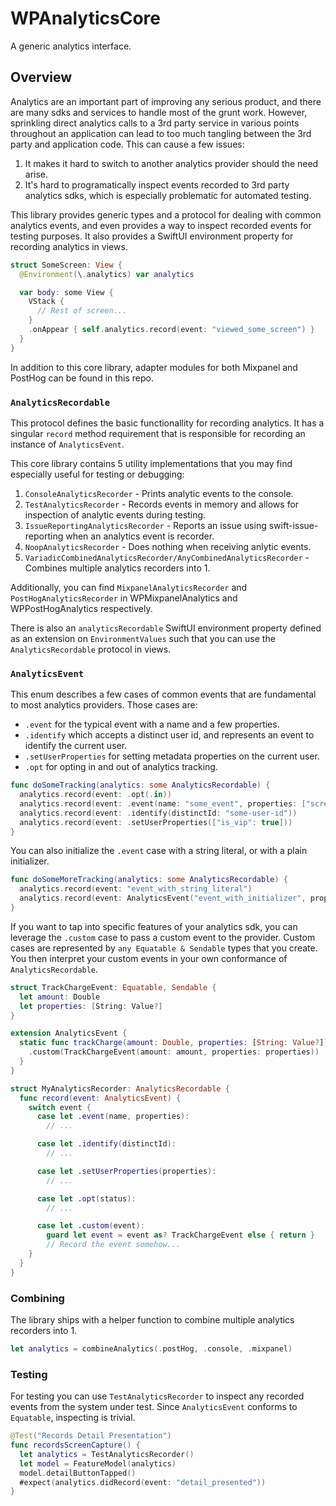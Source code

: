 #  WPAnalyticsCore

A generic analytics interface.

## Overview

Analytics are an important part of improving any serious product, and there are many sdks and services to handle most of the grunt work. However, sprinkling direct analytics calls to a 3rd party service in various points throughout an application can lead to too much tangling between the 3rd party and application code. This can cause a few issues:
1. It makes it hard to switch to another analytics provider should the need arise.
2. It's hard to programatically inspect events recorded to 3rd party analytics sdks, which is especially problematic for automated testing.

This library provides generic types and a protocol for dealing with common analytics events, and even provides a way to inspect recorded events for testing purposes. It also provides a SwiftUI environment property for recording analytics in views.

```swift
struct SomeScreen: View {
  @Environment(\.analytics) var analytics

  var body: some View {
    VStack {
      // Rest of screen...
    }
    .onAppear { self.analytics.record(event: "viewed_some_screen") }
  }
}
```

In addition to this core library, adapter modules for both Mixpanel and PostHog can be found in this repo.

### `AnalyticsRecordable`

This protocol defines the basic functionallity for recording analytics. It has a singular `record` method requirement that is responsible for recording an instance of `AnalyticsEvent`.

This core library contains 5 utility implementations that you may find especially useful for testing or debugging:
1. `ConsoleAnalyticsRecorder` - Prints analytic events to the console.
2. `TestAnalyticsRecorder` - Records events in memory and allows for inspection of analytic events during testing.
3. `IssueReportingAnalyticsRecorder` - Reports an issue using swift-issue-reporting when an analytics event is recorder.
4. `NoopAnalyticsRecorder` - Does nothing when receiving anlytic events.
5. `VariadicCombinedAnalyticsRecorder/AnyCombinedAnalyticsRecorder` - Combines multiple analytics recorders into 1.

Additionally, you can find `MixpanelAnalyticsRecorder` and `PostHogAnalyticsRecorder` in WPMixpanelAnalytics and WPPostHogAnalytics respectively.

There is also an `analyticsRecordable` SwiftUI environment property defined as an extension on `EnvironmentValues` such that you can use the `AnalyticsRecordable` protocol in views.

### `AnalyticsEvent`

This enum describes a few cases of common events that are fundamental to most analytics providers. Those cases are:
- `.event` for the typical event with a name and a few properties.
- `.identify` which accepts a distinct user id, and represents an event to identify the current user.
- `.setUserProperties` for setting metadata properties on the current user.
- `.opt` for opting in and out of analytics tracking.

```swift
func doSomeTracking(analytics: some AnalyticsRecordable) {
  analytics.record(event: .opt(.in))
  analytics.record(event: .event(name: "some_event", properties: ["screen_id": 1]))
  analytics.record(event: .identify(distinctId: "some-user-id"))
  analytics.record(event: .setUserProperties(["is_vip": true]))
}
```

You can also initialize the `.event` case with a string literal, or with a plain initializer.

```swift
func doSomeMoreTracking(analytics: some AnalyticsRecordable) {
  analytics.record(event: "event_with_string_literal")
  analytics.record(event: AnalyticsEvent("event_with_initializer", properties: ["and": "properties"]))
}
```

If you want to tap into specific features of your analytics sdk, you can leverage the `.custom` case to pass a custom event to the provider. Custom cases are represented by `any Equatable & Sendable` types that you create. You then interpret your custom events in your own conformance of `AnalyticsRecordable`.

```swift
struct TrackChargeEvent: Equatable, Sendable {
  let amount: Double
  let properties: [String: Value?]
}

extension AnalyticsEvent {
  static func trackCharge(amount: Double, properties: [String: Value?]) -> Self {
    .custom(TrackChargeEvent(amount: amount, properties: properties))
  }
}

struct MyAnalyticsRecorder: AnalyticsRecordable {
  func record(event: AnalyticsEvent) {
    switch event {
      case let .event(name, properties):
        // ...

      case let .identify(distinctId):
        // ...

      case let .setUserProperties(properties):
        // ...

      case let .opt(status):
        // ...

      case let .custom(event):
        guard let event = event as? TrackChargeEvent else { return }
        // Record the event somehow...
    }
  }
}
```

### Combining

The library ships with a helper function to combine multiple analytics recorders into 1.

```swift
let analytics = combineAnalytics(.postHog, .console, .mixpanel)
```

### Testing

For testing you can use `TestAnalyticsRecorder` to inspect any recorded events from the system under test. Since `AnalyticsEvent` conforms to `Equatable`, inspecting is trivial.

```swift
@Test("Records Detail Presentation")
func recordsScreenCapture() {
  let analytics = TestAnalyticsRecorder()
  let model = FeatureModel(analytics)
  model.detailButtonTapped()
  #expect(analytics.didRecord(event: "detail_presented"))
}
```
